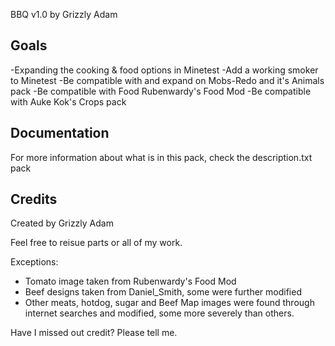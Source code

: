 BBQ v1.0 by Grizzly Adam

Goals
-----
-Expanding the cooking & food options in Minetest
-Add a working smoker to Minetest
-Be compatible with and expand on Mobs-Redo and it's Animals pack
-Be compatible with Food Rubenwardy's Food Mod
-Be compatible with Auke Kok's Crops pack

Documentation
-------------

For more information about what is in this pack, check the description.txt pack

Credits
---------

Created by Grizzly Adam

Feel free to reisue parts or all of my work.

Exceptions:

* Tomato image taken from Rubenwardy's Food Mod
* Beef designs taken from Daniel_Smith, some were further modified
* Other meats, hotdog, sugar and Beef Map images were found through internet searches and modified, some more severely than others.

Have I missed out credit? Please tell me.
